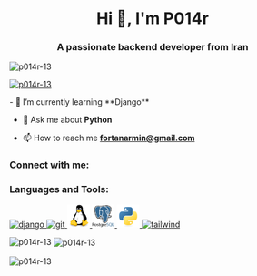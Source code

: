 
<h1 align="center">Hi 👋, I'm P014r</h1>
<h3 align="center">A passionate backend developer from Iran</h3>


<p align="left"> <img src="https://komarev.com/ghpvc/?username=p014r-13&label=Profile%20views&color=0e75b6&style=flat" alt="p014r-13" /> </p>

<p align="left"> <a href="https://github.com/ryo-ma/github-profile-trophy"><img src="https://github-profile-trophy.vercel.app/?username=p014r-13" alt="p014r-13" /></a> </p>
<img align='right',alt='Coding',width='400',src='[image](https://github.com/P014r-13/P014r-13/assets/153814398/6c536514-0c1e-43c8-b586-0bdbf3b5a5b2)'>
- 🌱 I’m currently learning **Django**

- 💬 Ask me about **Python**

- 📫 How to reach me **fortanarmin@gmail.com**

<h3 align="left">Connect with me:</h3>
<p align="left">
</p>

<h3 align="left">Languages and Tools:</h3>
<p align="left"> <a href="https://www.djangoproject.com/" target="_blank" rel="noreferrer"> <img src="https://cdn.worldvectorlogo.com/logos/django.svg" alt="django" width="40" height="40"/> </a> <a href="https://git-scm.com/" target="_blank" rel="noreferrer"> <img src="https://www.vectorlogo.zone/logos/git-scm/git-scm-icon.svg" alt="git" width="40" height="40"/> </a> <a href="https://www.linux.org/" target="_blank" rel="noreferrer"> <img src="https://raw.githubusercontent.com/devicons/devicon/master/icons/linux/linux-original.svg" alt="linux" width="40" height="40"/> </a> <a href="https://www.postgresql.org" target="_blank" rel="noreferrer"> <img src="https://raw.githubusercontent.com/devicons/devicon/master/icons/postgresql/postgresql-original-wordmark.svg" alt="postgresql" width="40" height="40"/> </a> <a href="https://www.python.org" target="_blank" rel="noreferrer"> <img src="https://raw.githubusercontent.com/devicons/devicon/master/icons/python/python-original.svg" alt="python" width="40" height="40"/> </a> <a href="https://tailwindcss.com/" target="_blank" rel="noreferrer"> <img src="https://www.vectorlogo.zone/logos/tailwindcss/tailwindcss-icon.svg" alt="tailwind" width="40" height="40"/> </a> </p>

<p><img align="left" src="https://github-readme-stats.vercel.app/api/top-langs?username=p014r-13&show_icons=true&locale=en&layout=compact" alt="p014r-13" /></p>

<p>&nbsp;<img align="center" src="https://github-readme-stats.vercel.app/api?username=p014r-13&show_icons=true&locale=en" alt="p014r-13" /></p>

<p><img align="center" src="https://github-readme-streak-stats.herokuapp.com/?user=p014r-13&" alt="p014r-13" /></p>
